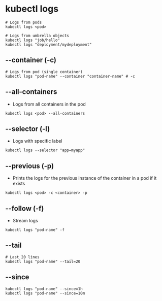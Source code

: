 # kubectl logs

```shell
# Logs from pods
kubectl logs <pod>

# Logs from umbrella objects
kubectl logs "job/hello"
kubectl logs "deployment/mydeployment"
```

## --container (-c)

```shell
# Logs from pod (single container)
kubectl logs "pod-name" --container "container-name" # -c
```

## --all-containers

- Logs from all containers in the pod

```shell
kubectl logs <pod> --all-containers
```

## --selector (-l)

- Logs with specific label

```shell
kubectl logs --selector "app=myapp"
```

## --previous (-p)

- Prints the logs for the previous instance of the container in a pod if it exists

```shell
kubectl logs <pod> -c <container> -p
```

## --follow (-f)

- Stream logs

```shell
kubectl logs "pod-name" -f
```

## --tail

```shell
# Last 20 lines
kubectl logs "pod-name" --tail=20
```

## --since

```shell
kubectl logs "pod-name" --since=1h
kubectl logs "pod-name" --since=10m
```
